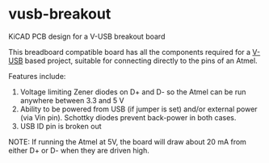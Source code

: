 # vusb-breakout
KiCAD PCB design for a V-USB breakout board

This breadboard compatible board has all the components required for a
[V-USB][1] based project, suitable for connecting directly to the pins of an
Atmel.

Features include:

1. Voltage limiting Zener diodes on D+ and D- so the Atmel can be run anywhere
   between 3.3 and 5 V
2. Ability to be powered from USB (if jumper is set) and/or external power (via
   Vin pin). Schottky diodes prevent back-power in both cases.
3. USB ID pin is broken out

NOTE: If running the Atmel at 5V, the board will draw about 20 mA from either
D+ or D- when they are driven high.

[1]: https://www.obdev.at/products/vusb/index.html
